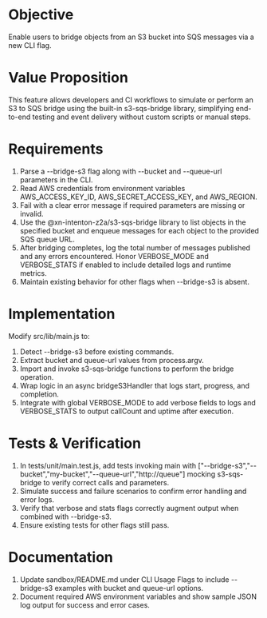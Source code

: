 # Objective
Enable users to bridge objects from an S3 bucket into SQS messages via a new CLI flag.

# Value Proposition
This feature allows developers and CI workflows to simulate or perform an S3 to SQS bridge using the built-in s3-sqs-bridge library, simplifying end-to-end testing and event delivery without custom scripts or manual steps.

# Requirements
1. Parse a --bridge-s3 flag along with --bucket and --queue-url parameters in the CLI.
2. Read AWS credentials from environment variables AWS_ACCESS_KEY_ID, AWS_SECRET_ACCESS_KEY, and AWS_REGION.
3. Fail with a clear error message if required parameters are missing or invalid.
4. Use the @xn-intenton-z2a/s3-sqs-bridge library to list objects in the specified bucket and enqueue messages for each object to the provided SQS queue URL.
5. After bridging completes, log the total number of messages published and any errors encountered. Honor VERBOSE_MODE and VERBOSE_STATS if enabled to include detailed logs and runtime metrics.
6. Maintain existing behavior for other flags when --bridge-s3 is absent.

# Implementation
Modify src/lib/main.js to:
1. Detect --bridge-s3 before existing commands.
2. Extract bucket and queue-url values from process.argv.
3. Import and invoke s3-sqs-bridge functions to perform the bridge operation.
4. Wrap logic in an async bridgeS3Handler that logs start, progress, and completion.
5. Integrate with global VERBOSE_MODE to add verbose fields to logs and VERBOSE_STATS to output callCount and uptime after execution.

# Tests & Verification
1. In tests/unit/main.test.js, add tests invoking main with ["--bridge-s3","--bucket","my-bucket","--queue-url","http://queue"] mocking s3-sqs-bridge to verify correct calls and parameters.
2. Simulate success and failure scenarios to confirm error handling and error logs.
3. Verify that verbose and stats flags correctly augment output when combined with --bridge-s3.
4. Ensure existing tests for other flags still pass.

# Documentation
1. Update sandbox/README.md under CLI Usage Flags to include --bridge-s3 examples with bucket and queue-url options.
2. Document required AWS environment variables and show sample JSON log output for success and error cases.
